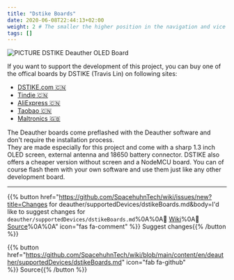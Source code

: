 ```yaml
---
title: "Dstike Boards"
date: 2020-06-08T22:44:13+02:00
weight: 2 # The smaller the higher position in the navigation and vice versa
tags: []
---
```


![PICTURE DSTIKE Deauther OLED Board](https://raw.githubusercontent.com/wiki/spacehuhn/esp8266_deauther/img/DSTIKE_Deauther_Board.jpg)

If you want to support the development of this project, you can buy one of the offical boards by DSTIKE (Travis Lin) on following sites:  
- [DSTIKE.com 🇨🇳 ](https://dstike.com/)
- [Tindie 🇨🇳 ](https://tindie.com/stores/lspoplove)  
- [AliExpress 🇨🇳 ](https://dstike.aliexpress.com/store/2996024)  
- [Taobao 🇨🇳 ](https://shop135375846.taobao.com)  
- [Maltronics 🇬🇧 ](https://maltronics.com/collections/deauthers)  

The Deauther boards come preflashed with the Deauther software and don't require the installation process.  
They are made especially for this project and come with a sharp 1.3 inch OLED screen, external antenna and 18650 battery connector. DSTIKE also offers a cheaper version without screen and a NodeMCU board. You can of course flash them with your own software and use them just like any other development board.  

---

{{% button href="https://github.com/SpacehuhnTech/wiki/issues/new?title=Changes for deauther/supportedDevices/dstikeBoards.md&body=I'd like to suggest changes for `deauther/supportedDevices/dstikeBoards.md`%0A%0A:link: [Wiki](https://spacehuhn.wiki/deauther/supportedDevices/dstikeBoards)%0A:link: [Source](https://github.com/SpacehuhnTech/wiki/blob/main/content/en/deauther/supportedDevices/dstikeBoards.md)%0A%0A<!-- Describe your desired changes -->" icon="fas fa-comment" %}}&nbsp;Suggest changes{{% /button %}}

{{% button href="https://github.com/SpacehuhnTech/wiki/blob/main/content/en/deauther/supportedDevices/dstikeBoards.md" icon="fab fa-github" %}}&nbsp;Source{{% /button %}}